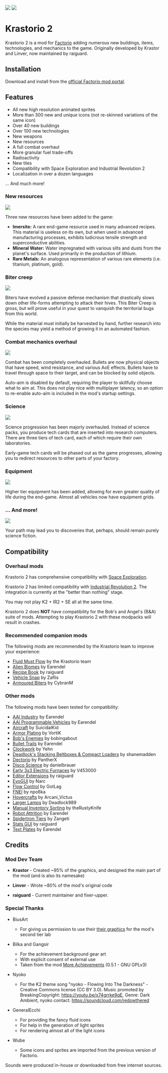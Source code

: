 ![](.github/images/main.png)
![](.github/images/explanation.png)

# Krastorio 2

Krastorio 2 is a mod for [Factorio](https://factorio.com) adding numerous new buildings, items, technologies, and mechanics to the game. Originally developed by Krastor and Linver, now maintained by raiguard.

## Installation

Download and install from the [official Factorio mod portal](https://mods.factorio.com/mod/Krastorio2).

## Features

- All new high resolution animated sprites
- More than 300 new and _unique_ icons (not re-skinned variations of the same icon)
- Over 40 new buildings
- Over 100 new technologies
- New weapons
- New resources
- A full combat overhaul
- More granular fuel trade-offs
- Radioactivity
- New tiles
- Compatibility with Space Exploration and Industrial Revolution 2
- Localization in over a dozen languages

... And much more!

### New resources

![](.github/images/resources.png)

Three new resources have been added to the game:

- **Imersite:** A rare end-game resource used in many advanced recipes. This material is useless on its own, but when used in advanced manufacturing processes, exhibits ludicrous tensile strength and superconductive abilities.
- **Mineral Water:** Water impregnated with various silts and dusts from the planet's surface. Used primarily in the production of lithium.
- **Rare Metals:** An analogous representation of various rare elements (i.e. titanium, platinum, gold).

### Biter creep

![](.github/images/biter-creep.png)

Biters have evolved a passive defense mechanism that drastically slows down other life-forms attempting to attack their hives. This Biter Creep is gross, but will prove useful in your quest to vanquish the territorial bugs from this world.

While the material must initially be harvested by hand, further research into the species may yield a method of growing it in an automated fashion.
### Combat mechanics overhaul

![](.github/images/combat.png)

Combat has been completely overhauled. Bullets are now physical objects that have speed, wind resistance, and various AoE effects. Bullets have to travel through space to their target, and can be blocked by solid objects.

Auto-aim is disabled by default, requiring the player to skillfully choose what to aim at. This does not play nice with multiplayer latency, so an option to re-enable auto-aim is included in the mod's startup settings.

### Science

![](.github/images/tech-cards.png)

Science progression has been majorly overhauled. Instead of science packs, you produce tech cards that are inserted into research computers. There are three tiers of tech card, each of which require their own laboratories.

Early-game tech cards will be phased out as the game progresses, allowing you to redirect resources to other parts of your factory.

### Equipment

![](.github/images/equipment.png)

Higher tier equipment has been added, allowing for even greater quality of life during the end-game. Almost all vehicles now have equipment grids.

### ... And more!

![](.github/images/singularity.png)

Your path may lead you to discoveries that, perhaps, should remain purely science fiction.

## Compatibility

### Overhaul mods

Krastorio 2 has comprehensive compatibility with [Space Exploration](https://mods.factorio.com/mod/space-exploration).

Krastorio 2 has limited compatibility with [Industrial Revolution 2](https://mods.factorio.com/mod/IndustrialRevolution). The integration is currently at the "better than nothing" stage.

You may not play K2 + IR2 + SE all at the same time.

Krastorio 2 does **NOT** have compatibility for the Bob's and Angel's (B&A) suite of mods. Attempting to play Krastorio 2 with these modpacks will result in crashes.

### Recommended companion mods

The following mods are recommended by the Krastorio team to improve your experience:

- [Fluid Must Flow](https://mods.factorio.com/mod/FluidMustFlow) by the Krastorio team
- [Alien Biomes](https://mods.factorio.com/mod/alien-biomes) by Earendel
- [Recipe Book](https://mods.factorio.com/mod/RecipeBook) by raiguard
- [Vehicle Snap](https://mods.factorio.com/mod/VehicleSnap) by Zaflis
- [Armoured Biters](https://mods.factorio.com/mod/ArmouredBiters) by CybranM

### Other mods

The following mods have been tested for compatibility:

- [AAI Industry](https://mods.factorio.com/mod/aai-industry) by Earendel
- [AAI Programmable Vehicles](https://mods.factorio.com/mod/aai-programmable-vehicles) by Earendel
- [Aircraft](https://mods.factorio.com/mod/Aircraft) by SuicidalKid
- [Armor Plating](https://mods.factorio.com/mod/vtk-armor-plating) by VortiK
- [Bob's Enemies](https://mods.factorio.com/mod/bobenemies) by bobingabout
- [Bullet Trails](https://mods.factorio.com/mod/bullet-trails) by Earendel
- [Clockwork](https://mods.factorio.com/mod/Clockwork) by Yehn
- [Deadlock's Stacking Beltboxes & Compact Loaders](https://mods.factorio.com/mod/deadlock-beltboxes-loaders) by shanemadden
- [Dectorio](https://mods.factorio.com/mod/Dectorio) by PantherX
- [Disco Science](https://mods.factorio.com/mod/DiscoScience) by danielbrauer
- [Early 3x3 Electric Furnaces](https://mods.factorio.com/mod/Early-3x3-Electric-Furnaces) by V453000
- [Editor Extensions](https://mods.factorio.com/mod/EditorExtensions) by raiguard
- [EvoGUI](https://mods.factorio.com/mod/EvoGUI) by Narc
- [Flow Control](https://mods.factorio.com/mod/Flow%20Control) by GotLag
- [FNEI](https://mods.factorio.com/mod/FNEI) by npo6ka
- [Hovercrafts](https://mods.factorio.com/mod/Hovercrafts) by Arcani_Victus
- [Larger Lamps](https://mods.factorio.com/mod/DeadlockLargerLamp) by Deadlock989
- [Manual Inventory Sorting](https://mods.factorio.com/mod/manual-inventory-sort) by theRustyKnife
- [Robot Attrition](https://mods.factorio.com/mod/robot_attrition) by Earendel
- [Spidertron Tiers](https://mods.factorio.com/mod/spidertrontiers) by Zangeti
- [Stats GUI](https://mods.factorio.com/mod/StatsGui) by raiguard
- [Text Plates](https://mods.factorio.com/mod/textplates) by Earendel

## Credits

### Mod Dev Team

- **Krastor** - Created ~95% of the graphics, and designed the main part of the mod (and is also its namesake)

- **Linver** - Wrote ~80% of the mod's original code

- **raiguard** - Current maintainer and fixer-upper.

### Special Thanks

- BiusArt
  - For giving us permission to use their [their graphics](https://mods.factorio.com/mod/laborat) for the mod's second tier lab

- Bilka and Gangsir
  - For the achievement background gear art
  - With explicit consent of external use
  - Taken from the mod [More Achievements](https://mods.factorio.com/mod/MoreAchievements) (0.5.1 - GNU GPLv3)

- Nyoko
  - For the K2 theme song
  "nyoko - Flowing Into The Darkness" - Creative Commons license (CC BY 3.0).
  Music promoted by BreakingCopyright: https://youtu.be/x74grrke9qE, Genre: Dark Ambient,
  nyoko contact: https://soundcloud.com/redowthered

- GeneralEcchi
  - For providing the fancy fluid icons
  - For help in the generation of light sprites
  - For rendering almost all of the light icons

- Wube
  - Some icons and sprites are imported from the previous version of Factorio.

Sounds were produced in-house or downloaded from free internet sources.
